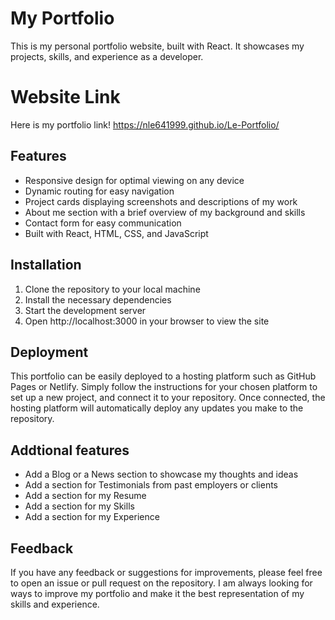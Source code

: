 # My Portfolio

This is my personal portfolio website, built with React. It showcases my projects, skills, and experience as a developer.

# Website Link

Here is my portfolio link! https://nle641999.github.io/Le-Portfolio/

## Features
- Responsive design for optimal viewing on any device
- Dynamic routing for easy navigation
- Project cards displaying screenshots and descriptions of my work
- About me section with a brief overview of my background and skills
- Contact form for easy communication
- Built with React, HTML, CSS, and JavaScript

## Installation
1. Clone the repository to your local machine
2. Install the necessary dependencies
3. Start the development server
4. Open http://localhost:3000 in your browser to view the site

## Deployment
This portfolio can be easily deployed to a hosting platform such as GitHub Pages or Netlify. Simply follow the instructions for your chosen platform to set up a new project, and connect it to your repository. Once connected, the hosting platform will automatically deploy any updates you make to the repository.

## Addtional features
- Add a Blog or a News section to showcase my thoughts and ideas
- Add a section for Testimonials from past employers or clients
- Add a section for my Resume
- Add a section for my Skills
- Add a section for my Experience

## Feedback
If you have any feedback or suggestions for improvements, please feel free to open an issue or pull request on the repository. I am always looking for ways to improve my portfolio and make it the best representation of my skills and experience.
